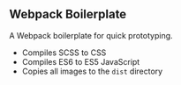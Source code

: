 ## Webpack Boilerplate

A Webpack boilerplate for quick prototyping.

* Compiles SCSS to CSS
* Compiles ES6 to ES5 JavaScript
* Copies all images to the `dist` directory
